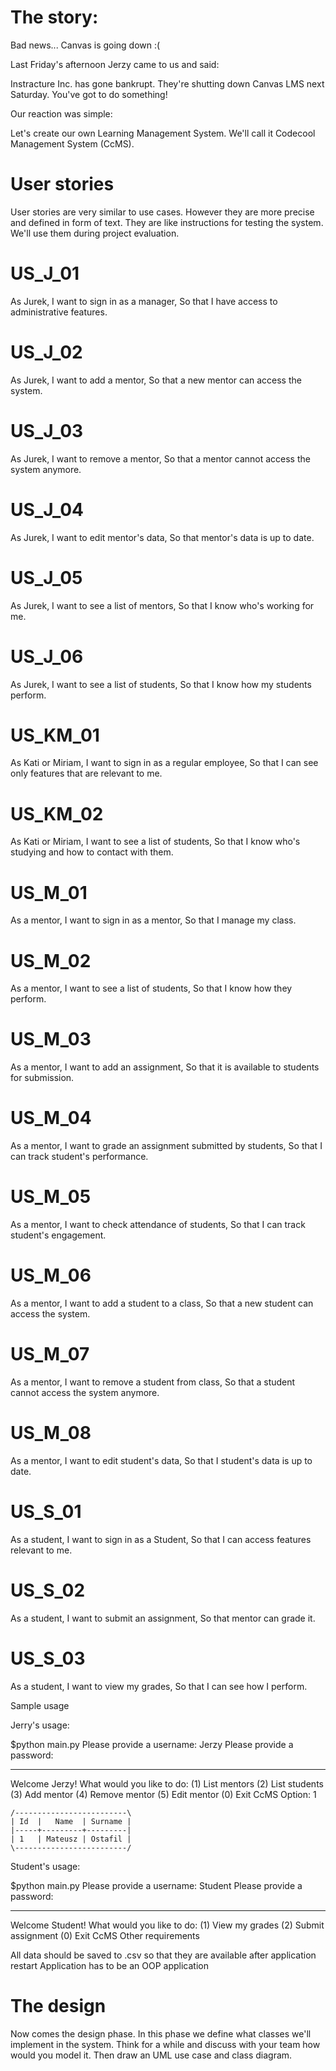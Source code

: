 # The story:

Bad news... Canvas is going down :(

Last Friday's afternoon Jerzy came to us and said:

Instracture Inc. has gone bankrupt. They're shutting down Canvas LMS next Saturday. You've got to do something!

Our reaction was simple:

Let's create our own Learning Management System. We'll call it Codecool Management System (CcMS).


# User stories

User stories are very similar to use cases. However they are more precise and defined in form of text. They are like instructions for testing the system. We'll use them during project evaluation.

# US_J_01

As Jurek,
I want to sign in as a manager,
So that I have access to administrative features.

# US_J_02

As Jurek,
I want to add a mentor,
So that a new mentor can access the system.

# US_J_03

As Jurek,
I want to remove a mentor,
So that a mentor cannot access the system anymore.

# US_J_04

As Jurek,
I want to edit mentor's data,
So that mentor's data is up to date.

# US_J_05

As Jurek,
I want to see a list of mentors,
So that I know who's working for me.

# US_J_06

As Jurek,
I want to see a list of students,
So that I know how my students perform.

# US_KM_01

As Kati or Miriam,
I want to sign in as a regular employee,
So that I can see only features that are relevant to me.

# US_KM_02

As Kati or Miriam,
I want to see a list of students,
So that I know who's studying and how to contact with them.

# US_M_01

As a mentor,
I want to sign in as a mentor,
So that I manage my class.

# US_M_02

As a mentor,
I want to see a list of students,
So that I know how they perform.

# US_M_03

As a mentor,
I want to add an assignment,
So that it is available to students for submission.

# US_M_04

As a mentor,
I want to grade an assignment submitted by students,
So that I can track student's performance.

# US_M_05

As a mentor,
I want to check attendance of students,
So that I can track student's engagement.

# US_M_06

As a mentor,
I want to add a student to a class,
So that a new student can access the system.

# US_M_07

As a mentor,
I want to remove a student from class,
So that a student cannot access the system anymore.

# US_M_08

As a mentor,
I want to edit student's data,
So that I student's data is up to date.

 

# US_S_01

As a student,
I want to sign in as a Student,
So that I can access features relevant to me.

# US_S_02

As a student,
I want to submit an assignment,
So that mentor can grade it.

# US_S_03

As a student,
I want to view my grades,
So that I can see how I perform.

Sample usage

Jerry's usage:

$python main.py
Please provide a username:
Jerzy
Please provide a password:
*****
Welcome Jerzy!
What would you like to do:
   (1) List mentors
   (2) List students
   (3) Add mentor
   (4) Remove mentor
   (5) Edit mentor
   (0) Exit CcMS
Option: 1 
~~~
/-------------------------\
| Id  |   Name  | Surname |
|-----+---------+---------|
| 1   | Mateusz | Ostafil |
\-------------------------/
~~~
Student's usage:

$python main.py
Please provide a username:
Student
Please provide a password:
*****
Welcome Student!
What would you like to do:
    (1) View my grades
    (2) Submit assignment
    (0) Exit CcMS
Other requirements

All data should be saved to .csv so that they are available after application restart
Application has to be an OOP application
 

# The design

Now comes the design phase. In this phase we define what classes we'll implement in the system. Think for a while and discuss with your team how would you model it. Then draw an UML use case and class diagram.


